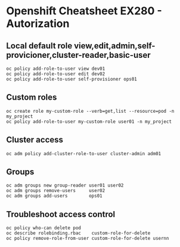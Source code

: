 # Openshift Cheatsheet EX280 - Autorization

## Local default role view,edit,admin,self-provicioner,cluster-reader,basic-user

```
oc policy add-role-to-user view dev01
oc policy add-role-to-user edit dev02
oc policy add-role-to-user self-provisioner ops01
```

## Custom roles

```
oc create role my-custom-role --verb=get,list --resource=pod -n my_project
oc policy add-role-to-user my-custom-role user01 -n my_project
```

## Cluster access

```
oc adm policy add-cluster-role-to-user cluster-admin adm01 

```

## Groups

```
oc adm groups new group-reader user01 user02
oc adm groups remove-users     user02
oc adm groups add-users        ops01
```

## Troubleshoot access control

```
oc policy who-can delete pod
oc describe rolebinding.rbac    custom-role-for-delete
oc policy remove-role-from-user custom-role-for-delete usernn
```

